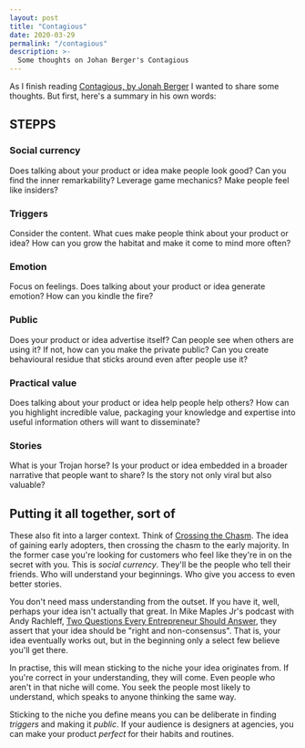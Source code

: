 ```yaml
---
layout: post
title: "Contagious"
date: 2020-03-29
permalink: "/contagious"
description: >-
  Some thoughts on Johan Berger's Contagious
---
```


As I finish reading <a href="https://wordery.com/contagious-jonah-berger-9781451686586" target="_blank">Contagious, by Jonah Berger</a> I wanted to share some thoughts. But first, here's a summary in his own words:

## STEPPS

### Social currency

Does talking about your product or idea make people look good? Can you find the inner remarkability? Leverage game mechanics? Make people feel like insiders?

### Triggers

Consider the content. What cues make people think about your product or idea? How can you grow the habitat and make it come to mind more often?

### Emotion

Focus on feelings. Does talking about your product or idea generate emotion? How can you kindle the fire?

### Public

Does your product or idea advertise itself? Can people see when others are using it? If not, how can you make the private public? Can you create behavioural residue that sticks around even after people use it?

### Practical value

Does talking about your product or idea help people help others? How can you highlight incredible value, packaging your knowledge and expertise into useful information others will want to disseminate?

### Stories

What is your Trojan horse? Is your product or idea embedded in a broader narrative that people want to share? Is the story not only viral but also valuable?

## Putting it all together, sort of

These also fit into a larger context. Think of <a href="https://wordery.com/crossing-the-chasm-3rd-edition-geoffrey-a-moore-9780062292988" target="_blank">Crossing the Chasm</a>. The idea of gaining early adopters, then crossing the chasm to the early majority. In the former case you're looking for customers who feel like they're in on the secret with you. This is *social currency*. They'll be the people who tell their friends. Who will understand your beginnings. Who give you access to even better stories.

You don't need mass understanding from the outset. If you have it, well, perhaps your idea isn't actually that great. In Mike Maples Jr's podcast with Andy Rachleff, <a href="https://tim.blog/2019/11/25/starting-greatness-mike-maples/" target="_blank">Two Questions Every Entrepreneur Should Answer</a>, they assert that your idea should be "right and non-consensus". That is, your idea eventually works out, but in the beginning only a select few believe you'll get there.

In practise, this will mean sticking to the niche your idea originates from. If you're correct in your understanding, they will come. Even people who aren't in that niche will come. You seek the people most likely to understand, which speaks to anyone thinking the same way.

Sticking to the niche you define means you can be deliberate in finding *triggers* and making it *public*. If your audience is designers at agencies, you can make your product *perfect* for their habits and routines.
